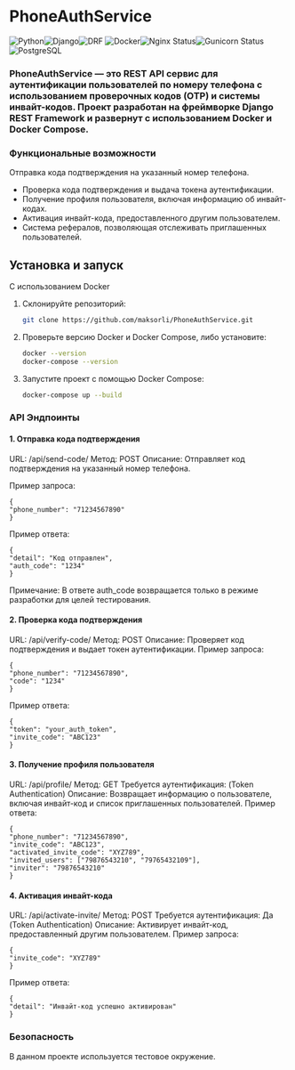 # PhoneAuthService
![Python](https://img.shields.io/badge/Python-3.10-blue?style=flat&logo=python)![Django](https://img.shields.io/badge/Django-5.1.3-green)![DRF](https://img.shields.io/badge/DRF-3.15%2B-red?logo=django&logoColor=white)
![Docker](https://img.shields.io/badge/Docker-20.10-blue?style=flat&logo=docker)![Nginx Status](https://img.shields.io/badge/Nginx-active-brightgreen?logo=nginx&logoColor=white)![Gunicorn Status](https://img.shields.io/badge/Gunicorn-active-brightgreen?logo=gunicorn&logoColor=white)![PostgreSQL](https://img.shields.io/badge/PostgreSQL-15%2B-blue?logo=postgresql&logoColor=white)

### PhoneAuthService — это REST API сервис для аутентификации пользователей по номеру телефона с использованием проверочных кодов (OTP) и системы инвайт-кодов. Проект разработан на фреймворке Django REST Framework и развернут с использованием Docker и Docker Compose.

### Функциональные возможности
Отправка кода подтверждения на указанный номер телефона.
- Проверка кода подтверждения и выдача токена аутентификации.
- Получение профиля пользователя, включая информацию об инвайт-кодах.
- Активация инвайт-кода, предоставленного другим пользователем.
- Система рефералов, позволяющая отслеживать приглашенных пользователей.


 ## Установка и запуск
С использованием Docker
1. Склонируйте репозиторий:

   ```bash
   git clone https://github.com/maksorli/PhoneAuthService.git
2. Проверьте версию Docker и Docker Compose, либо установите:
    ```bash
    docker --version
    docker-compose --version

3. Запустите проект с помощью Docker Compose:
   ```bash
   docker-compose up --build

### API Эндпоинты
#### 1. Отправка кода подтверждения
URL: /api/send-code/
Метод: POST
Описание: Отправляет код подтверждения на указанный номер телефона.

Пример запроса:


    {
    "phone_number": "71234567890"
    }
Пример ответа:


    {
    "detail": "Код отправлен",
    "auth_code": "1234"
    }

Примечание: В ответе auth_code возвращается только в режиме разработки для целей тестирования.

#### 2. Проверка кода подтверждения
URL: /api/verify-code/
Метод: POST
Описание: Проверяет код подтверждения и выдает токен аутентификации.
Пример запроса:


    {
    "phone_number": "71234567890",
    "code": "1234"
    }
Пример ответа:


    {
    "token": "your_auth_token",
    "invite_code": "ABC123"
    }

#### 3. Получение профиля пользователя
URL: /api/profile/
Метод: GET
Требуется аутентификация:  (Token Authentication)
Описание: Возвращает информацию о пользователе, включая инвайт-код и список приглашенных пользователей.
Пример ответа:


    {
    "phone_number": "71234567890",
    "invite_code": "ABC123",
    "activated_invite_code": "XYZ789",
    "invited_users": ["79876543210", "79765432109"],
    "inviter": "79876543210"
    }

#### 4. Активация инвайт-кода
URL: /api/activate-invite/
Метод: POST
Требуется аутентификация: Да (Token Authentication)
Описание: Активирует инвайт-код, предоставленный другим пользователем.
Пример запроса:

    {
    "invite_code": "XYZ789"
    }
Пример ответа:


    {
    "detail": "Инвайт-код успешно активирован"
    }

### Безопасность
В данном проекте используется тестовое окружение.
